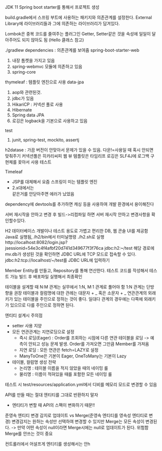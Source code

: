 JDK 11
Spring boot starter를 통해서 프로젝트 생성


build.gradle에서 스프링 부트에 사용하는 패키지와 의존관계를 설정한다.
External Library에 라이브러리들과 그에 의존하는 라이브러리가 담겨있다.

Lombok은 중복 코드를 줄여주는 플러그인
Getter, Setter같은 것을 속성에 일일이 달아주어도 되지 않아도 됨 (Hello 클래스 참고)

./gradlew dependencies : 의존관계를 보여줌
spring-boot-starter-web
1. 내장 톰켓을 가지고 있음
2. spring-webmvc 모듈에 의존하고 있음
3. spring-core

thymeleaf : 템플릿 엔진으로 사용
data-jpa 
1. aop와 관련된것.
2. jdbc가 있음
3. HikariCP : 커넥션 풀로 사용
4. Hibernate
5. Spring data JPA 
6. 로깅은 logback을 기본으로 사용하고 있음

test
1. junit, spring-test, mockito, assertj

h2datase : 가끔 버전이 안맞아서 문제가 있을 수 있음. 다운!=사용일 때 혹시 안되면 맞춰주기
커넥션풀은 히카리씨피
웹 뷰 템플릿은 타임리프
로깅은 SLF4J에 로그백 구현체를 꽂아서 사용
테스트


Timeleaf
- JSP를 대체해서 요즘 스프링이 미는 템플릿 엔진
- 2.x대에서는 <br>같은거를 안닫아주면 에러가 났었음


dependency에 devtools를 추가하면 캐싱 등을 사용하여 개발 환경에서 용이해진다

서버 재시작을 안하고 변경 후 빌드->리컴파일 하면 서버 재시작 안하고 변경사항을 확인할수있다.


H2 데이터베이스
개발이나 테스트 용도로 가볍고 편리한 DB, 웹 콘솔 UI를 제공함
Java로 실행됨, /h2/bin에서 터미널명령 ./h2.sh로 실행
http://localhost:8082/login.jsp?jsessionid=54e3c4f4afbf20d741d349677f3f76ca
jdbc:h2:~/test 해당 경로에 mv.db가 생성된 것을 확인하면 JDBC URL에 TCP 모드로 접속할 수 있다.
jdbc:h2:tcp://localhost/~/test를 JDBC URL에 입력하기

Member Entity를 만들고, Repository를 통해 연산한다.
테스트 코드를 작성해서 테스트 가능
빌드 후 배포파일 실행해서 최종확인


테이블을 설계할 때 N:M 관계는 실무에서 1:N, M:1 관계로 풀어야 함
1:N 관계는 단방향을 권장
테이블과 컬럼명에 대한 관례는 대문자 + _ 혹은 소문자 + _
연관관계의 외래키가 있는 테이블을 주인으로 정하는 것이 좋다.
일대다 관계의 경우에는 다쪽에 외래키가 있으므로 다를 주인으로 정하면 된다.


엔티티 설계시 주의점
- setter 사용 지양
- 모든 연관관계는 지연로딩으로 설정
  - 즉시 로딩(Eager) : Order를 조회하는 시점에 다른 연관 테이블을 로딩 -> 예측이 안되고 성능 문제 발생. Order를 가져오면 그만큼 Member를 가져옴
  - 지연 로딩 : 모든 연관은 fetch=LAZY로 설정
  - ManyToOne은 기본이 Eager, OneToMany는 기본이 Lazy
- 테이블, 컬럼명 생성 전략
  - 논리명 : 테이블 이름을 적지 않았을 때의 네이밍 룰
  - 물리명 : 이름이 적혀있을 때를 포함한 모든 네이밍 룰

테스트 시 test/resources/application.yml에서 디비를 메모리 모드로 변경할 수 있음

API를 만들 때는 절대 엔티티를 그대로 반환하지 말자
- 엔티티가 변할 때 API의 스펙이 변화하기 때문!!

준영속 엔티티
변경 감지로 업데이트 vs Merge(준영속 엔티티를 영속성 엔티티로 변경)
변경감지는 원하는 속성만 선택하여 변경할 수 있지만 Merge는 모든 속성이 변경된다.
-> 만약 어떤 속성이 null이라면 Merge시에는 null로 업데이트가 된다. 위험함 Merge를 안쓰는 것이 중요

컨트롤러에서 어설프게 엔티티를 생성해서는 안h
